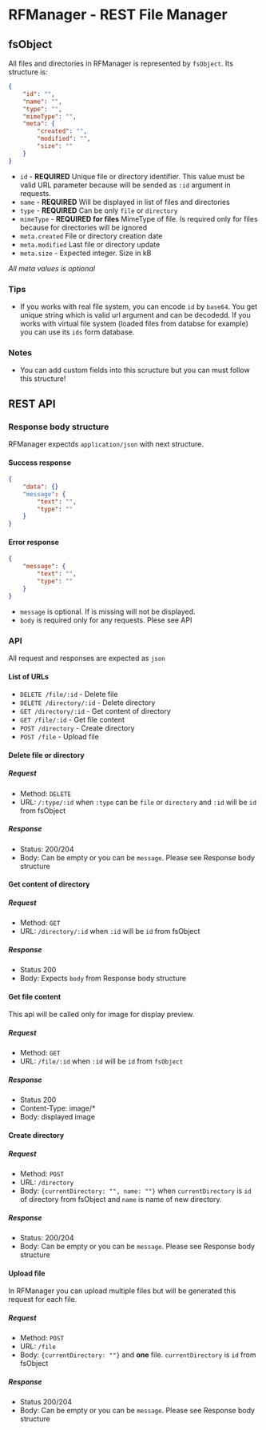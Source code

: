 # RFManager - REST File Manager

## fsObject

All files and directories in RFManager is represented by `fsObject`. Its structure is:

```json
{
    "id": "",
    "name": "",
    "type": "",
    "mimeType": "",
    "meta": {
        "created": "",
        "modified": "",
        "size": ""
    }
}
```

* `id` - **REQUIRED** Unique file or directory identifier. This value must be valid URL parameter because will be sended as `:id` argument in requests.
* `name` - **REQUIRED** Will be displayed in list of files and directories
* `type` - **REQUIRED** Can be only `file` or `directory`
* `mimeType` - **REQUIRED for files** MimeType of file. Is required only for files because for directories will be ignored
* `meta.created` File or directory creation date
* `meta.modified` Last file or directory update
* `meta.size` - Expected integer. Size in kB

*All meta values is optional*


### Tips

* If you works with real file system, you can encode `id` by `base64`. You get unique string which is valid url argument and can be decodedd. If you works with virtual file system (loaded files from databse for example) you can use its `ids` form database.

### Notes

* You can add custom fields into this scructure but you can must follow this structure!

## REST API

### Response body structure

RFManager expectds `application/json` with next structure.

#### Success response 

```json
{
    "data": {}
    "message": {
        "text": "",
        "type": ""
    }
}
```

#### Error response
```json
{
    "message": {
        "text": "",
        "type": ""
    }
}
```

* `message` is optional. If is missing will not be displayed.
* `body` is required only for any requests. Plese see API

### API

All request and responses are expected as `json`

#### List of URLs

* `DELETE /file/:id` - Delete file
* `DELETE /directory/:id` - Delete directory
* `GET /directory/:id` - Get content of directory
* `GET /file/:id` - Get file content
* `POST /directory` - Create directory
* `POST /file` - Upload file

#### Delete file or directory

##### Request

* Method: `DELETE`
* URL: `/:type/:id` when `:type` can be `file` or `directory` and `:id` will be `id` from fsObject

##### Response

* Status: 200/204
* Body: Can be empty or you can be `message`. Please see Response body structure

#### Get content of directory

##### Request

* Method: `GET`
* URL: `/directory/:id` when `:id` will be `id` from fsObject

##### Response

* Status 200
* Body: Expects `body` from Response body structure

#### Get file content

This api will be called only for image for display preview.

##### Request

* Method: `GET`
* URL: `/file/:id` when `:id` will be `id` from `fsObject`

##### Response

* Status 200
* Content-Type: image/*
* Body: displayed image

#### Create directory

##### Request

* Method: `POST`
* URL: `/directory`
* Body: `{currentDirectory: "", name: ""}` when `currentDirectory` is `id` of directory from fsObject and `name` is name of new directory.

##### Response

* Status: 200/204
* Body: Can be empty or you can be `message`. Please see Response body structure

#### Upload file

In RFManager you can upload multiple files but will be generated this request for each file. 

##### Request

* Method: `POST`
* URL: `/file`
* Body: `{currentDirectory: ""}` and **one** file. `currentDirectory` is `id` from fsObject

##### Response

* Status 200/204
* Body: Can be empty or you can be `message`. Please see Response body structure

